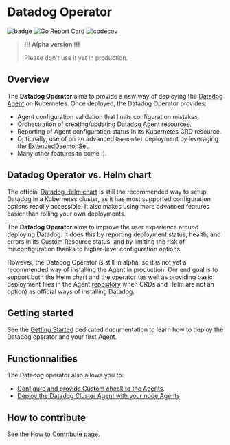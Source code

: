 # Datadog Operator

![badge](https://action-badges.now.sh/datadog/datadog-operator)
[![Go Report Card](https://goreportcard.com/badge/github.com/datadog/datadog-operator)](https://goreportcard.com/report/github.com/datadog/datadog-operator)
[![codecov](https://codecov.io/gh/datadog/datadog-operator/branch/master/graph/badge.svg)](https://codecov.io/gh/datadog/datadog-operator)

> **!!! Alpha version !!!**
>
> Please don't use it yet in production.

## Overview

The **Datadog Operator** aims to provide a new way of deploying the [Datadog Agent](https://github.com/DataDog/datadog-agent/) on Kubernetes. Once deployed, the Datadog Operator provides:

- Agent configuration validation that limits configuration mistakes.
- Orchestration of creating/updating Datadog Agent resources.
- Reporting of Agent configuration status in its Kubernetes CRD resource.
- Optionally, use of on an advanced `DaemonSet` deployment by leveraging the [ExtendedDaemonSet](https://github.com/DataDog/extendeddaemonset).
- Many other features to come :).

## Datadog Operator vs. Helm chart

The official [Datadog Helm chart](https://github.com/helm/charts/tree/master/stable/datadog) is still the recommended way to setup Datadog in a Kubernetes cluster, as it has most supported configuration options readily accessible. It also makes using more advanced features easier than rolling your own deployments.

The **Datadog Operator** aims to improve the user experience around deploying Datadog. It does this by reporting deployment status, health, and errors in its Custom Resource status, and by limiting the risk of misconfiguration thanks to higher-level configuration options.

However, the Datadog Operator is still in alpha, so it is not yet a recommended way of installing the Agent in production. Our end goal is to support both the Helm chart and the operator (as well as providing basic deployment files in the Agent [repository](https://github.com/DataDog/datadog-agent/tree/6.15.0/Dockerfiles/manifests) when CRDs and Helm are not an option) as official ways of installing Datadog.

## Getting started

See the [Getting Started](docs/getting_started.md) dedicated documentation to learn how to deploy the Datadog operator and your first Agent.

## Functionnalities

The Datadog operator also allows you to:

- [Configure and provide Custom check to the Agents](docs/custom_check.md).
- [Deploy the Datadog Cluster Agent with your node Agents](docs/cluster_agent_setup.md)

## How to contribute

See the [How to Contribute page](docs/how-to-contribute.md).

